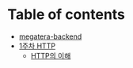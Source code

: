 # Table of contents

* [megatera-backend](README.md)
* [1주차 HTTP](1-http/README.md)
  * [HTTP의 이해](1-http/http.md)
